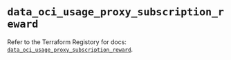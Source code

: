 # `data_oci_usage_proxy_subscription_reward`

Refer to the Terraform Registory for docs: [`data_oci_usage_proxy_subscription_reward`](https://registry.terraform.io/providers/oracle/oci/6.18.0/docs/data-sources/usage_proxy_subscription_reward).
